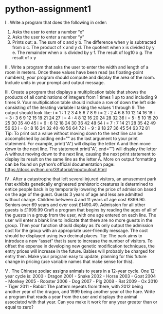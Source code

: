 # python-assignment1

I . Write a program that does the following in order:
1) Asks the user to enter a number “x”
2) Asks the user to enter a number “y”
3) Prints out: a. The sum of x and y
b. The difference when y is subtracted from x
c. The product of x and y
d. The quotient when x is divided by y
e. The remainder when x is divided by y
f. The result of log10 x
g. The result of x y

II . Write a program that asks the user to enter the width and length of a room in meters. Once
these values have been read (as floating-point numbers), your program should compute and
display the area of the room. Include units in your prompt and output message.

III. Create a program that displays a multiplication table that shows the products of all
combinations of integers from 1 times 1 up to and including 9 times 9. Your multiplication table
should include a row of down the left side consisting of the iterating variable i taking the values
1 through 9. The output should look like:
i =  1  :  1 2 3 4 5 6 7 8 9
i =  2  :  2 4 6 8 10 12 14 16 18
i =  3  :  3 6 9 12 15 18 21 24 27
i =  4  :  4 8 12 16 20 24 28 32 36
i =  5  :  5 10 15 20 25 30 35 40 45
i =  6  :  6 12 18 24 30 36 42 48 54
i =  7  :  7 14 21 28 35 42 49 56 63
i =  8  :  8 16 24 32 40 48 56 64 72
i =  9  :  9 18 27 36 45 54 63 72 81
Tip: To print out a value without moving down to the next line can be accomplished by adding end="" as the last argument to your print statement. For example, print("A") will display the letter A and then move down to the next line. The statement print("A", end="") will display the letter A without moving down to the next line, causing the next print statement to display its result on the same line as the letter A. More on output formatting can be found on python’s official documentation page: https://docs.python.org/3/tutorial/inputoutput.html 

IV . After a catastrophe that left several injured visitors, an amusement park that exhibits genetically engineered prehistoric creatures is determined to entice people back in by temporarily lowering the price of admission based on the age of the guest. 
Guests 3 years of age and less are admitted without charge. 
Children between 4 and 11 years of age cost £899.90. 
Seniors over 69 years and over cost £1490.49. 
Admission for all other guests is £1999.99 
Craft a program that begins by reading the ages of all of the guests in a group from the user, with one age entered on each line. 
The user will enter a blank line to indicate that there are no more guests in the group. 
Then your function should display as it’s only output the admission cost for the group with an appropriate user-friendly message. 
The cost should be displayed using two decimal places. Tip: The park aims to introduce a new “asset” that is sure to increase the number of visitors. 
To offset the expense in developing new genetic modification techniques, the entry prices will increase in the future. Babies will probably be charged for entry then. 
Make your program easy to update, planning for this future change in pricing (use variable names that make sense for this). 

V . The Chinese zodiac assigns animals to years in a 12-year cycle. 
One 12-year cycle is: 
2000 - Dragon 
2001 - Snake 
2002 - Horse
2003 - Goat 
2004 - Monkey 
2005 - Rooster 
2006 - Dog 
2007 - Pig 
2008 - Rat 
2009 - Ox 
2010 - Tiger 
2011 - Rabbit 
The pattern repeats from there, with 2012 being another year of the dragon, and 1999 being another year of the hare. 
Write a program that reads a year from the user and displays the animal associated with that year. 
Can you make it work for any year greater than or equal to zero?
